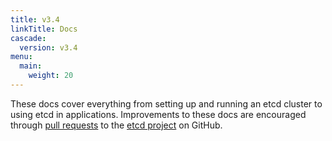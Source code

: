 ```yaml
---
title: v3.4
linkTitle: Docs
cascade:
  version: v3.4
menu:
  main:
    weight: 20
---
```


These docs cover everything from setting up and running an etcd cluster to using etcd in applications. Improvements to these docs are encouraged through [pull requests](https://help.github.com/en/articles/about-pull-requests) to the [etcd project](https://github.com/etcd-io/etcd) on GitHub.
